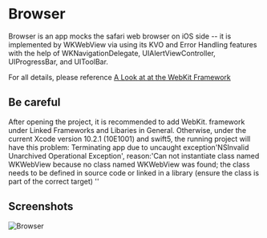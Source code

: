 Browser
==========

Browser is an app mocks the safari web browser on iOS side -- it is implemented by WKWebView via using its KVO and Error Handling features with the help of WKNavigationDelegate, UIAlertViewController, UIProgressBar, and UIToolBar.

For all details, please reference [A Look at at the WebKit Framework](https://www.appcoda.com/tag/wkwebview/)

## Be careful
After opening the project, it is recommended to add WebKit. framework under Linked Frameworks and Libaries in General. Otherwise, under the current Xcode version 10.2.1 (10E1001) and swift5, the running project will have this problem:
Terminating app due to uncaught exception'NSInvalid Unarchived Operational Exception', reason:'Can not instantiate class named WKWebView because no class named WKWebView was found; the class needs to be defined in source code or linked in a library (ensure the class is part of the correct target) ''

## Screenshots
![Browser](./Browser.gif)
